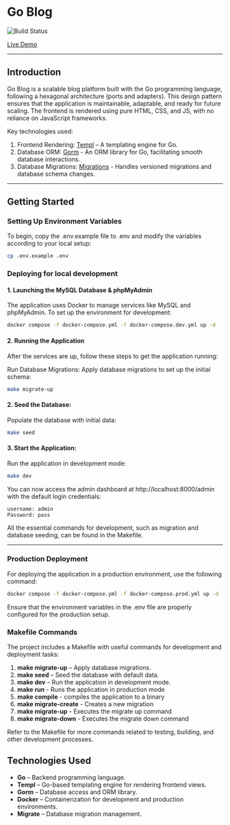 # Go Blog

![Build Status](https://github.com/wkdwilliams/go-blog/actions/workflows/delpoy.yml/badge.svg)

[Live Demo](https://lewiswilliams.info/)

---

## Introduction

Go Blog is a scalable blog platform built with the Go programming language, following a hexagonal architecture (ports and adapters). This design pattern ensures that the application is maintainable, adaptable, and ready for future scaling. The frontend is rendered using pure HTML, CSS, and JS, with no reliance on JavaScript frameworks.

Key technologies used:

1. Frontend Rendering: [Templ](https://templ.guide/) – A templating engine for Go.
2. Database ORM: [Gorm](https://gorm.io/) - An ORM library for Go, facilitating smooth database interactions.
3. Database Migrations: [Migrations](https://github.com/golang-migrate/migrate) - Handles versioned migrations and database schema changes.

---

## Getting Started

### Setting Up Environment Variables

To begin, copy the .env.example file to .env and modify the variables according to your local setup:

```bash
cp .env.example .env
```

### Deploying for local development

#### 1. Launching the MySQL Database & phpMyAdmin

The application uses Docker to manage services like MySQL and phpMyAdmin. To set up the environment for development:

```bash
docker compose -f docker-compose.yml -f docker-compose.dev.yml up -d
```

#### 2. Running the Application

After the services are up, follow these steps to get the application running:

Run Database Migrations:
Apply database migrations to set up the initial schema:

```bash
make migrate-up
```

#### 2. Seed the Database:

Populate the database with initial data:

```bash
make seed
```

#### 3. Start the Application:

Run the application in development mode:

```bash
make dev
```

You can now access the admin dashboard at http://localhost:8000/admin with the default login credentials:

```
username: admin
Password: pass
```

All the essential commands for development, such as migration and database seeding, can be found in the Makefile.

---

### Production Deployment

For deploying the application in a production environment, use the following command:

```bash
docker compose -f docker-compose.yml -f docker-compose.prod.yml up -d
```

Ensure that the environment variables in the .env file are properly configured for the production setup.

### Makefile Commands

The project includes a Makefile with useful commands for development and deployment tasks:

1. **make migrate-up** – Apply database migrations.
2. **make seed** – Seed the database with default data.
3. **make dev** – Run the application in development mode.
4. **make run** - Runs the application in production mode
5. **make compile** - compiles the application to a binary
6. **make migrate-create** - Creates a new migration
7. **make migrate-up** - Executes the migrate up command
8. **make migrate-down** - Executes the migrate down command

Refer to the Makefile for more commands related to testing, building, and other development processes.

## Technologies Used

-   **Go** – Backend programming language.
-   **Templ** – Go-based templating engine for rendering frontend views.
-   **Gorm** – Database access and ORM library.
-   **Docker** – Containerization for development and production environments.
-   **Migrate** – Database migration management.
